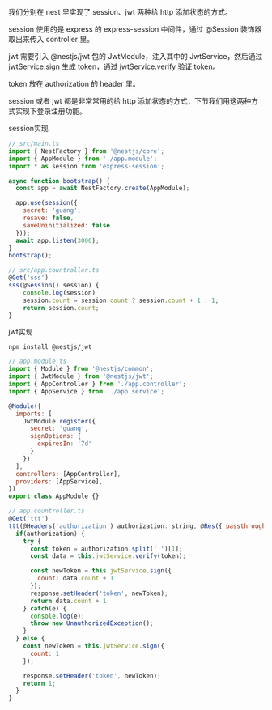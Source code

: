 我们分别在 nest 里实现了 session、jwt 两种给 http 添加状态的方式。

session 使用的是 express 的 express-session 中间件，通过 @Session 装饰器取出来传入 controller 里。

jwt 需要引入 @nestjs/jwt 包的 JwtModule，注入其中的 JwtService，然后通过 jwtService.sign 生成 token，通过 jwtService.verify 验证 token。

token 放在 authorization 的 header 里。

session 或者 jwt 都是非常常用的给 http 添加状态的方式，下节我们用这两种方式实现下登录注册功能。

session实现

```js
// src/main.ts
import { NestFactory } from '@nestjs/core';
import { AppModule } from './app.module';
import * as session from 'express-session';

async function bootstrap() {
  const app = await NestFactory.create(AppModule);

  app.use(session({
    secret: 'guang',
    resave: false,
    saveUninitialized: false
  }));
  await app.listen(3000);
}
bootstrap();

// src/app.countroller.ts
@Get('sss')
sss(@Session() session) {
    console.log(session)
    session.count = session.count ? session.count + 1 : 1;
    return session.count;
}
```

jwt实现

```
npm install @nestjs/jwt
```

```js
// app.module.ts
import { Module } from '@nestjs/common';
import { JwtModule } from '@nestjs/jwt';
import { AppController } from './app.controller';
import { AppService } from './app.service';

@Module({
  imports: [
    JwtModule.register({
      secret: 'guang',
      signOptions: {
        expiresIn: '7d'
      }
    })
  ],
  controllers: [AppController],
  providers: [AppService],
})
export class AppModule {}

// app.countroller.ts
@Get('ttt')
ttt(@Headers('authorization') authorization: string, @Res({ passthrough: true}) response: Response) {
  if(authorization) {
    try {
      const token = authorization.split(' ')[1];
      const data = this.jwtService.verify(token);

      const newToken = this.jwtService.sign({
        count: data.count + 1
      });
      response.setHeader('token', newToken);
      return data.count + 1
    } catch(e) {
      console.log(e);
      throw new UnauthorizedException();
    }
  } else {
    const newToken = this.jwtService.sign({
      count: 1
    });

    response.setHeader('token', newToken);
    return 1;
  }
}
```